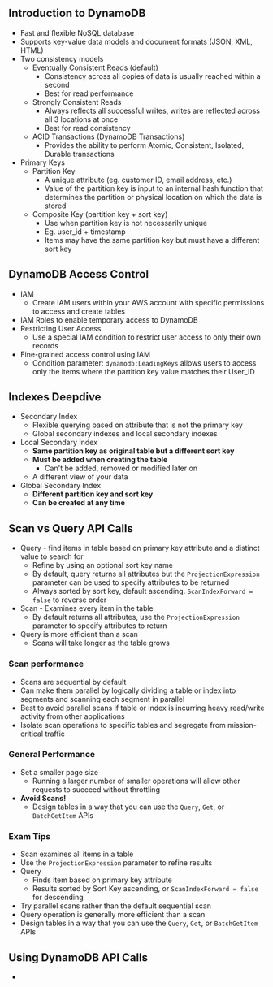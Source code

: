 
## Introduction to DynamoDB

* Fast and flexible NoSQL database
* Supports key-value data models and document formats (JSON, XML, HTML)
* Two consistency models
	* Eventually Consistent Reads (default)
		* Consistency across all copies of data is usually reached within a second
		* Best for read performance
	* Strongly Consistent Reads
		* Always reflects all successful writes, writes are reflected across all 3 locations at once
		* Best for read consistency
	* ACID Transactions (DynamoDB Transactions)
		* Provides the ability to perform Atomic, Consistent, Isolated, Durable  transactions
* Primary Keys
	* Partition Key
		* A unique attribute (eg. customer ID, email address, etc.)
		* Value of the partition key is input to an internal hash function that determines the partition or physical location on which the data is stored
	* Composite Key (partition key + sort key)
		* Use when partition key is not necessarily unique
		* Eg. user_id + timestamp
		* Items may have the same partition key but must have a different sort key

## DynamoDB Access Control

* IAM
	* Create IAM users within your AWS account with specific permissions to access and create tables
* IAM Roles to enable temporary access to DynamoDB
* Restricting User Access
	* Use a special IAM condition to restrict user access to only their own records
* Fine-grained access control using IAM
	* Condition parameter: `dynamodb:LeadingKeys` allows users to access only the items where the partition key value matches their User_ID

## Indexes Deepdive

* Secondary Index
	* Flexible querying based on attribute that is not the primary key
	* Global secondary indexes and local secondary indexes
* Local Secondary Index
	* **Same partition key as original table but a different sort key**
	* **Must be added when creating the table**
		* Can't be added, removed or modified later on
	* A different view of your data
* Global Secondary Index
	* **Different partition key and sort key**
	* **Can be created at any time**

## Scan vs Query API Calls

* Query - find items in table based on primary key attribute and a distinct value to search for
	* Refine by using an optional sort key name
	* By default, query returns all attributes but the `ProjectionExpression` parameter can be used to specify attributes to be returned
	* Always sorted by sort key, default ascending. `ScanIndexForward = false` to reverse order
* Scan - Examines every item in the table
	* By default returns all attributes, use the `ProjectionExpression` parameter to specify attributes to return
* Query is more efficient than a scan
	* Scans will take longer as the table grows

### Scan performance

* Scans are sequential by default
* Can make them parallel by logically dividing a table or index into segments and scanning each segment in parallel
* Best to avoid parallel scans if table or index is incurring heavy read/write activity from other applications
* Isolate scan operations to specific tables and segregate from mission-critical traffic

### General Performance

* Set a smaller page size
	* Running a larger number of smaller operations will allow other requests to succeed without throttling
* **Avoid Scans!**
	* Design tables in a way that you can use the `Query`, `Get`, or `BatchGetItem` APIs

### Exam Tips

* Scan examines all items in a table
* Use the `ProjectionExpression` parameter to refine results
* Query
	* Finds item based on primary key attribute
	* Results sorted by Sort Key ascending, or `ScanIndexForward = false` for descending
* Try parallel scans rather than the default sequential scan
* Query operation is generally more efficient than a scan
* Design tables in a way that you can use the `Query`, `Get`, or `BatchGetItem` APIs

## Using DynamoDB API Calls

* 
